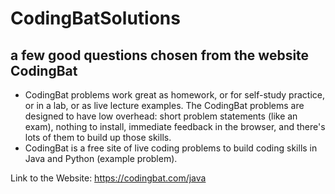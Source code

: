 # CodingBatSolutions
## a few good questions chosen from the website CodingBat
<ul>

<li> CodingBat problems work great as homework, or for self-study practice, or in a lab, or as live lecture examples. The CodingBat problems are designed to have low overhead: short problem statements (like an exam), nothing to install, immediate feedback in the browser, and there's lots of them to build up those skills. </li>

<li> CodingBat is a free site of live coding problems to build coding skills in Java and Python (example problem).</li>


</ul>

Link to the Website: https://codingbat.com/java
